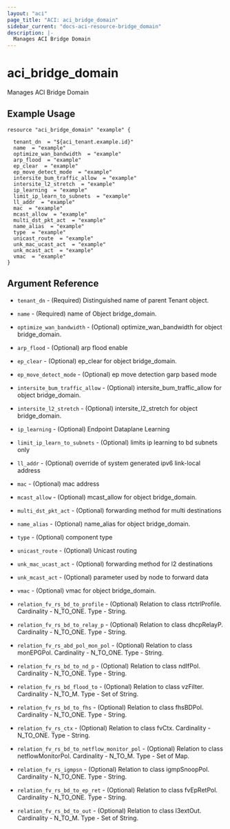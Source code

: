 ```yaml
---
layout: "aci"
page_title: "ACI: aci_bridge_domain"
sidebar_current: "docs-aci-resource-bridge_domain"
description: |-
  Manages ACI Bridge Domain
---
```


# aci_bridge_domain #
Manages ACI Bridge Domain

## Example Usage ##

```hcl
resource "aci_bridge_domain" "example" {

  tenant_dn  = "${aci_tenant.example.id}"
  name  = "example"
  optimize_wan_bandwidth  = "example"
  arp_flood  = "example"
  ep_clear  = "example"
  ep_move_detect_mode  = "example"
  intersite_bum_traffic_allow  = "example"
  intersite_l2_stretch  = "example"
  ip_learning  = "example"
  limit_ip_learn_to_subnets  = "example"
  ll_addr  = "example"
  mac  = "example"
  mcast_allow  = "example"
  multi_dst_pkt_act  = "example"
  name_alias  = "example"
  type  = "example"
  unicast_route  = "example"
  unk_mac_ucast_act  = "example"
  unk_mcast_act  = "example"
  vmac  = "example"
}
```
## Argument Reference ##
* `tenant_dn` - (Required) Distinguished name of parent Tenant object.
* `name` - (Required) name of Object bridge_domain.
* `optimize_wan_bandwidth` - (Optional) optimize_wan_bandwidth for object bridge_domain.
* `arp_flood` - (Optional) arp flood enable
* `ep_clear` - (Optional) ep_clear for object bridge_domain.
* `ep_move_detect_mode` - (Optional) ep move detection garp based mode
* `intersite_bum_traffic_allow` - (Optional) intersite_bum_traffic_allow for object bridge_domain.
* `intersite_l2_stretch` - (Optional) intersite_l2_stretch for object bridge_domain.
* `ip_learning` - (Optional) Endpoint Dataplane Learning
* `limit_ip_learn_to_subnets` - (Optional) limits ip learning to bd subnets only
* `ll_addr` - (Optional) override of system generated ipv6 link-local address
* `mac` - (Optional) mac address
* `mcast_allow` - (Optional) mcast_allow for object bridge_domain.
* `multi_dst_pkt_act` - (Optional) forwarding method for multi destinations
* `name_alias` - (Optional) name_alias for object bridge_domain.
* `type` - (Optional) component type
* `unicast_route` - (Optional) Unicast routing
* `unk_mac_ucast_act` - (Optional) forwarding method for l2 destinations
* `unk_mcast_act` - (Optional) parameter used by node to forward data
* `vmac` - (Optional) vmac for object bridge_domain.

* `relation_fv_rs_bd_to_profile` - (Optional) Relation to class rtctrlProfile. Cardinality - N_TO_ONE. Type - String.
                
* `relation_fv_rs_bd_to_relay_p` - (Optional) Relation to class dhcpRelayP. Cardinality - N_TO_ONE. Type - String.
                
* `relation_fv_rs_abd_pol_mon_pol` - (Optional) Relation to class monEPGPol. Cardinality - N_TO_ONE. Type - String.
                
* `relation_fv_rs_bd_to_nd_p` - (Optional) Relation to class ndIfPol. Cardinality - N_TO_ONE. Type - String.
                
* `relation_fv_rs_bd_flood_to` - (Optional) Relation to class vzFilter. Cardinality - N_TO_M. Type - Set of String.
                
* `relation_fv_rs_bd_to_fhs` - (Optional) Relation to class fhsBDPol. Cardinality - N_TO_ONE. Type - String.
                
* `relation_fv_rs_ctx` - (Optional) Relation to class fvCtx. Cardinality - N_TO_ONE. Type - String.
                
* `relation_fv_rs_bd_to_netflow_monitor_pol` - (Optional) Relation to class netflowMonitorPol. Cardinality - N_TO_M. Type - Set of Map.
                
* `relation_fv_rs_igmpsn` - (Optional) Relation to class igmpSnoopPol. Cardinality - N_TO_ONE. Type - String.
                
* `relation_fv_rs_bd_to_ep_ret` - (Optional) Relation to class fvEpRetPol. Cardinality - N_TO_ONE. Type - String.
                
* `relation_fv_rs_bd_to_out` - (Optional) Relation to class l3extOut. Cardinality - N_TO_M. Type - Set of String.
                


